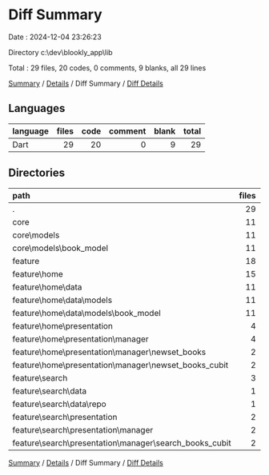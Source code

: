 # Diff Summary

Date : 2024-12-04 23:26:23

Directory c:\\dev\\blookly_app\\lib

Total : 29 files,  20 codes, 0 comments, 9 blanks, all 29 lines

[Summary](results.md) / [Details](details.md) / Diff Summary / [Diff Details](diff-details.md)

## Languages
| language | files | code | comment | blank | total |
| :--- | ---: | ---: | ---: | ---: | ---: |
| Dart | 29 | 20 | 0 | 9 | 29 |

## Directories
| path | files | code | comment | blank | total |
| :--- | ---: | ---: | ---: | ---: | ---: |
| . | 29 | 20 | 0 | 9 | 29 |
| core | 11 | 396 | 0 | 69 | 465 |
| core\\models | 11 | 396 | 0 | 69 | 465 |
| core\\models\\book_model | 11 | 396 | 0 | 69 | 465 |
| feature | 18 | -376 | 0 | -60 | -436 |
| feature\\home | 15 | -396 | 0 | -69 | -465 |
| feature\\home\\data | 11 | -396 | 0 | -69 | -465 |
| feature\\home\\data\\models | 11 | -396 | 0 | -69 | -465 |
| feature\\home\\data\\models\\book_model | 11 | -396 | 0 | -69 | -465 |
| feature\\home\\presentation | 4 | 0 | 0 | 0 | 0 |
| feature\\home\\presentation\\manager | 4 | 0 | 0 | 0 | 0 |
| feature\\home\\presentation\\manager\\newset_books | 2 | -34 | 0 | -14 | -48 |
| feature\\home\\presentation\\manager\\newset_books_cubit | 2 | 34 | 0 | 14 | 48 |
| feature\\search | 3 | 20 | 0 | 9 | 29 |
| feature\\search\\data | 1 | 7 | 0 | 2 | 9 |
| feature\\search\\data\\repo | 1 | 7 | 0 | 2 | 9 |
| feature\\search\\presentation | 2 | 13 | 0 | 7 | 20 |
| feature\\search\\presentation\\manager | 2 | 13 | 0 | 7 | 20 |
| feature\\search\\presentation\\manager\\search_books_cubit | 2 | 13 | 0 | 7 | 20 |

[Summary](results.md) / [Details](details.md) / Diff Summary / [Diff Details](diff-details.md)